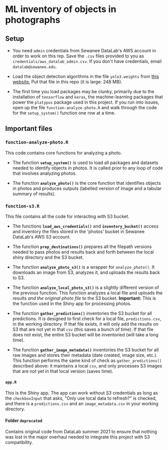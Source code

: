 # ML inventory of objects in photographs

## Setup 

- You need `admin` credentials from Sewanee DataLab's AWS account in order to work on this rep. Save the `.csv` files provided to you as `credentials/aws_datalab_admin.csv`.  If you don't have credentials, email `datalab@sewanee.edu`. 

- Load the object detection algorithms in the file `yolo3.weights` from [this website.](https://pjreddie.com/media/files/yolov3.weights) Put that file in this repo (it is large: 248 MB). 

- The first time you load packages may be clunky, primarily due to the installation of `tensorflow` and `keras`, the machine-learning packages that power the `platypus` package used in this project.  If you run into issues, open up the file `function-analyze-photo.R` and walk through the code for the `setup_system()` function one row at a time. 


## Important files  

### `function-analyze-photo.R`

This code contains core functions for analyzing a photo. 

- The function **`setup_system()`** is used to load all packages and datasets needed to identify objects in photos. It is called prior to any loop of code that involves analyzing photos.  

- The function **`analyze_photo()`** is the core function that identifies objects in photos and produces outputs (labelled version of image and a tabular summary of results).   

### `function-s3.R`

This file contains all the code for interacting with S3 bucket.  

- The functions **`load_aws_credentials()`** and **`inventory_bucket()`** access and inventory the files stored in the 'photos' bucket in Sewanee DataLab's AWS S3 account.  

- The function **`prep_destinations()`** prepares all the filepath versions needed to pass photos and results back and forth between the local shiny directory and the S3 bucket. 

- The function **`analyze_photo_s3()`** is a wrapper for `analyze_photo()`. It downloads an image from S3, analyzes it, and uploads the results back to S3.  

- The function **`analyze_local_photo_s3()`** is a slightly different version of the previous function. This function analyzes a local file and uploads the results *and the original photo file* to the S3 bucket. **Important:** This is the function used in the Shiny app for processing photos.  

- The function **`gather_predictions()`** inventories the S3 bucket for all predictions. It is designed to first check for a local file, `predictions.csv`, in the working directory. If that file exists, it will only add the results on S3 that are not yet in that `csv` (this saves a bunch of time). If that file does not exist, the entire S3 bucket will be inventoried (will take a long time).  

- The function **`gather_image_metadata()`** inventories the S3 bucket for all raw images and stores their metadata (date created, image size, etc.). This function performs the same kind of check as `gather_predictions()` described above: it maintains a local `csv`, and only processes S3 images that are not yet in that local version (saves time).  

 

#### `app.R`

This is the Shiny app.  The app can work without S3 credentials as long as the `checkboxInput` that asks, 
"Only use local data to refresh?" is checked, and there is a `predictions.csv` and an `image_metadata.csv` in your working directory. 



#### Folder `deprecated`

Contains original code from DataLab summer 2021 to ensure that nothing was lost in the major overhaul needed to integrate this project with S3 compatibility. 


